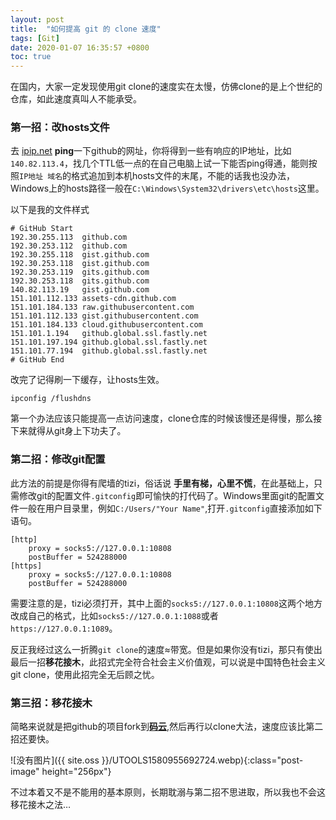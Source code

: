```yaml
---
layout: post
title:  "如何提高 git 的 clone 速度"
tags: [Git]
date: 2020-01-07 16:35:57 +0800
toc: true
---
```


在国内，大家一定发现使用git clone的速度实在太慢，仿佛clone的是上个世纪的仓库，如此速度真叫人不能承受。

<!--excerpt-->

### 第一招：改hosts文件

去 [ipip.net](https://tools.ipip.net/ping.php) **ping**一下github的网址，你将得到一些有响应的IP地址，比如`140.82.113.4`，找几个TTL低一点的在自己电脑上试一下能否ping得通，能则按照`IP地址 域名`的格式追加到本机hosts文件的末尾，不能的话我也没办法，Windows上的hosts路径一般在`C:\Windows\System32\drivers\etc\hosts`这里。

以下是我的文件样式
~~~
# GitHub Start
192.30.255.113  github.com
192.30.253.112  github.com
192.30.255.118  gist.github.com
192.30.253.118  gist.github.com
192.30.253.119  gits.github.com
192.30.253.118  gits.github.com
140.82.113.19   gist.github.com
151.101.112.133 assets-cdn.github.com
151.101.184.133 raw.githubusercontent.com
151.101.112.133 gist.githubusercontent.com
151.101.184.133 cloud.githubusercontent.com
151.101.1.194   github.global.ssl.fastly.net
151.101.197.194 github.global.ssl.fastly.net
151.101.77.194  github.global.ssl.fastly.net
# GitHub End
~~~
改完了记得刷一下缓存，让hosts生效。
~~~
ipconfig /flushdns
~~~

第一个办法应该只能提高一点访问速度，clone仓库的时候该慢还是得慢，那么接下来就得从git身上下功夫了。

### 第二招：修改git配置

此方法的前提是你得有爬墙的tizi，俗话说 **手里有梯，心里不慌**，在此基础上，只需修改git的配置文件`.gitconfig`即可愉快的打代码了。Windows里面git的配置文件一般在用户目录里，例如`C:/Users/"Your Name"`,打开`.gitconfig`直接添加如下语句。
~~~
[http]
	proxy = socks5://127.0.0.1:10808
	postBuffer = 524288000
[https]
	proxy = socks5://127.0.0.1:10808
	postBuffer = 524288000
~~~
需要注意的是，tizi必须打开，其中上面的`socks5://127.0.0.1:10808`这两个地方改成自己的格式，比如`socks5://127.0.0.1:1088`或者`https://127.0.0.1:1089`。


反正我经过这么一折腾`git clone`的速度≈带宽。但是如果你没有tizi，那只有使出最后一招**移花接木**，此招式完全符合社会主义价值观，可以说是中国特色社会主义git clone，使用此招完全无后顾之忧。

### 第三招：移花接木

简略来说就是把github的项目fork到[**码云**](https://gitee.com),然后再行以clone大法，速度应该比第二招还要快。

![没有图片]({{ site.oss }}/UTOOLS1580955692724.webp){:class="post-image"  height="256px"}

不过本着又不是不能用的基本原则，长期耽溺与第二招不思进取，所以我也不会这移花接木之法…
